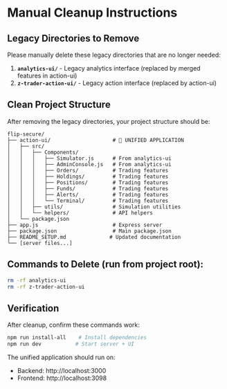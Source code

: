 # Manual Cleanup Instructions

## Legacy Directories to Remove

Please manually delete these legacy directories that are no longer needed:

1. **`analytics-ui/`** - Legacy analytics interface (replaced by merged features in action-ui)
2. **`z-trader-action-ui/`** - Legacy action interface (replaced by action-ui)

## Clean Project Structure

After removing the legacy directories, your project structure should be:

```
flip-secure/
├── action-ui/                    # 🎯 UNIFIED APPLICATION
│   ├── src/
│   │   ├── Components/
│   │   │   ├── Simulator.js      # From analytics-ui
│   │   │   ├── AdminConsole.js   # From analytics-ui  
│   │   │   ├── Orders/           # Trading features
│   │   │   ├── Holdings/         # Trading features
│   │   │   ├── Positions/        # Trading features
│   │   │   ├── Funds/            # Trading features
│   │   │   ├── Alerts/           # Trading features
│   │   │   └── Terminal/         # Trading features
│   │   ├── utils/                # Simulation utilities
│   │   └── helpers/              # API helpers
│   └── package.json
├── app.js                        # Express server
├── package.json                  # Main package.json
├── README_SETUP.md              # Updated documentation
└── [server files...]
```

## Commands to Delete (run from project root):

```bash
rm -rf analytics-ui
rm -rf z-trader-action-ui
```

## Verification

After cleanup, confirm these commands work:

```bash
npm run install-all    # Install dependencies
npm run dev           # Start server + UI
```

The unified application should run on:
- Backend: http://localhost:3000  
- Frontend: http://localhost:3098